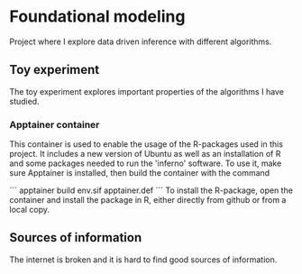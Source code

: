 # Foundational modeling
Project where I explore data driven inference with different algorithms.

## Toy experiment
The toy experiment explores important properties of the algorithms I have studied.

### Apptainer container
This container is used to enable the usage of the R-packages used in this project. It includes a new version of Ubuntu as well as an installation of R and some packages needed to run the 'inferno' software. To use it, make sure Apptainer is installed, then build the container with the command

´´´
apptainer build env.sif apptainer.def 
´´´
To install the R-package, open the container and install the package in R, either directly from github or from a local copy.

## Sources of information

The internet is broken and it is hard to find good sources of information.
